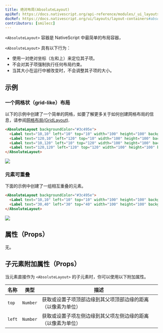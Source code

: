 ```yaml
---
title: 绝对布局(AbsoluteLayout)
apiRef: https://docs.nativescript.org/api-reference/modules/_ui_layouts_absolute_layout_
docRef: https://docs.nativescript.org/ui/layouts/layout-containers#absolutelayout
contributors: [smilecc]
---
```


`<AbsoluteLayout>` 容器是 NativeScript 中最简单的布局容器，

`<AbsoluteLayout>` 具有以下行为：

* 使用一对绝对坐标（左和上）来定位其子项。
* 不会对其子项强制执行任何布局约束。
* 当其大小在运行中被改变时，不会调整其子项的大小。

## 示例

### 一个网格状（grid-like）布局

以下的示例中创建了一个简单的网格，如要了解更多关于如何创建网格布局的信息，请参阅[网格布局(GridLayout)](/zh-CN/docs/elements/layouts/grid-layout).

```html
<AbsoluteLayout backgroundColor="#3c495e">
  <Label text="10,10" left="10" top="10" width="100" height="100" backgroundColor="#43b883"/>
  <Label text="120,10" left="120" top="10" width="100" height="100" backgroundColor="#43b883"/>
  <Label text="10,120" left="10" top="120" width="100" height="100" backgroundColor="#43b883"/>
  <Label text="120,120" left="120" top="120" width="100" height="100" backgroundColor="#43b883"/>
</AbsoluteLayout>
```
<img class="md:w-1/2 lg:w-1/3" src="https://art.nativescript-vue.org/layouts/absolute_layout_grid.svg" />

### 元素可重叠

下面的示例中创建了一组相互重叠的元素。

```html
<AbsoluteLayout backgroundColor="#3c495e">
  <Label text="10,10" left="10" top="10" width="100" height="100" backgroundColor="#289062"/>
  <Label text="30,40" left="30" top="40" width="100" height="100" backgroundColor="#43b883"/>
</AbsoluteLayout>
```
<img class="md:w-1/2 lg:w-1/3" src="https://art.nativescript-vue.org/layouts/absolute_layout_overlap.svg" />

## 属性（Props）

无。

## 子元素附加属性（Props）

当元素直接作为 `<AbsoluteLayout>` 的子元素时，你可以使用以下附加属性。

| 名称 | 类型 | 描述 |
|------|------|-------------|
| `top` | `Number` | 获取或设置子项顶部边缘到其父项顶部边缘的距离（以像素为单位）
| `left` | `Number` | 获取或设置子项左侧边缘到其父项左侧边缘的距离（以像素为单位）
